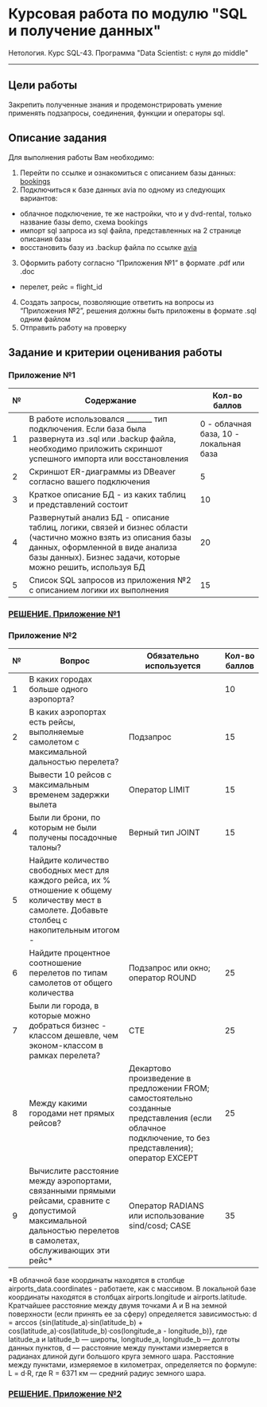 # Курсовая работа по модулю "SQL и получение данных"
Нетология. Курс SQL-43. Программа "Data Scientist: с нуля до middle"
___

## Цели работы
Закрепить полученные знания и продемонстрировать умение применять подзапросы, соединения, функции и операторы sql.

## Описание задания
Для выполнения работы Вам необходимо:

1. Перейти по ссылке и ознакомиться с описанием базы данных: [bookings](https://github.com/great-cornxolio/Course-Work-SQL-43/blob/main/bookings.pdf)
2. Подключиться к базе данных avia по одному из следующих вариантов:
- облачное подключение, те же настройки, что и у dvd-rental, только название базы demo, схема bookings
- импорт sql запроса из sql файла, представленных на 2 странице описания базы
- восстановить базу из .backup файла по ссылке [avia](https://github.com/great-cornxolio/Course-Work-SQL-43/blob/main/avia.backup)
3. Оформить работу согласно “Приложения №1” в формате .pdf или .doc
- перелет, рейс = flight_id
4. Создать запросы, позволяющие ответить на вопросы из “Приложения №2”, решения должны быть приложены в формате .sql одним файлом
5. Отправить работу на проверку

## Задание и критерии оценивания работы

### Приложение №1

| №  | Содержание   | Кол-во баллов |
|----|--------------|---------------|
| 1  | В работе использовался _______ тип подключения. Если база была развернута из .sql или .backup файла, необходимо приложить скриншот успешного импорта или восстановления |0 - облачная база, 10 - локальная база|
| 2  | Скриншот ER-диаграммы из DBeaver согласно вашего подключения|5|
| 3  | Краткое описание БД - из каких таблиц и представлений состоит|10|
| 4  | Развернутый анализ БД - описание таблиц, логики, связей и бизнес области (частично можно взять из описания базы данных, оформленной в виде анализа базы данных). Бизнес задачи, которые можно решить, используя БД|20|
| 5  | Список SQL запросов из приложения №2 с описанием логики их выполнения|15|

### [РЕШЕНИЕ. Приложение №1](https://github.com/great-cornxolio/Course-Work-SQL-43/blob/main/SQL-43_TW.pdf)

### Приложение №2

| №  | Вопрос       | Обязательно используется | Кол-во баллов |
|----|--------------|--------------------------|---------------|
| 1  | В каких городах больше одного аэропорта? | | 10 |
| 2  | В каких аэропортах есть рейсы, выполняемые самолетом с максимальной дальностью перелета? | Подзапрос | 15 |
| 3  | Вывести 10 рейсов с максимальным временем задержки вылета | Оператор LIMIT | 15 |
| 4  | Были ли брони, по которым не были получены посадочные талоны? | Верный тип JOINT | 15 |
| 5  | Найдите количество свободных мест для каждого рейса, их % отношение к общему количеству мест в самолете. Добавьте столбец с накопительным итогом - 
| 6  | Найдите процентное соотношение перелетов по типам самолетов от общего количества | Подзапрос или окно; оператор ROUND | 25 |
| 7  | Были ли города, в которые можно добраться бизнес - классом дешевле, чем эконом-классом в рамках перелета? | CTE | 25 |
| 8  | Между какими городами нет прямых рейсов? | Декартово произведение в предложении FROM; самостоятельно созданные представления (если облачное подключение, то без представления); оператор EXCEPT | 25 |
| 9  | Вычислите расстояние между аэропортами, связанными прямыми рейсами, сравните с допустимой максимальной дальностью перелетов в самолетах, обслуживающих эти рейс* | Оператор RADIANS или использование sind/cosd; CASE | 35 |

*В облачной базе координаты находятся в столбце airports_data.coordinates - работаете, как с массивом. В локальной базе координаты находятся в столбцах airports.longitude и airports.latitude.
Кратчайшее расстояние между двумя точками A и B на земной поверхности (если принять ее за сферу) определяется зависимостью:
d = arccos {sin(latitude_a)·sin(latitude_b) + cos(latitude_a)·cos(latitude_b)·cos(longitude_a - longitude_b)}, где latitude_a и latitude_b — широты, longitude_a, longitude_b — долготы данных пунктов, d — расстояние между пунктами измеряется в радианах длиной дуги большого круга земного шара.
Расстояние между пунктами, измеряемое в километрах, определяется по формуле:
L = d·R, где R = 6371 км — средний радиус земного шара.

### [РЕШЕНИЕ. Приложение №2](https://github.com/great-cornxolio/Course-Work-SQL-43/blob/main/SQL-43_TW.sql)

